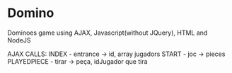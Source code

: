 # Domino
Dominoes game using AJAX, Javascript(without JQuery), HTML and NodeJS

AJAX CALLS:
INDEX - entrance -> id, array jugadors
START - joc -> pieces
PLAYEDPIECE - tirar -> peça, idJugador que tira
